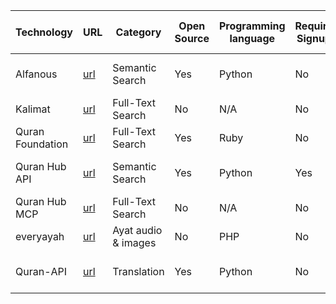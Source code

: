 
| Technology       | URL                                                                         | Category            | Open Source | Programming language | Require Signup | API/UI/MCP/SDK | production-ready/NOT | Documentation | Platform | Star count | Creation date | Last update date | Contributors count |
| ---------------- | --------------------------------------------------------------------------- | ------------------- | ----------- | -------------------- | -------------- | -------------- | -------------------- | ------------- | -------- | ---------- | ------------- | ---------------- | ------------------ |
| Alfanous         | [url](https://github.com/Alfanous-team/alfanous)                            | Semantic Search     | Yes         | Python               | No             | API, UI, SDK   | yes                  | Very good     | Web      | 271        | May 6, 2020   | Nov 30, 2021     | 1                  |
| Kalimat          | [url](https://www.kalimat.dev/)                                             | Full-Text Search    | No          | N/A                  | No             | API, UI        | yes                  | Very minimal  | Web      | N/A        | N/A           | N/A              | N/A                |
| Quran Foundation | [url](https://api-docs.quran.foundation/docs/content_apis_versioned/search) | Full-Text Search    | Yes         | Ruby                 | No             | API, UI        | yes                  | Very good     | Web      | 1049       | Jun 15, 2014  | Oct 7, 2025      | 20                 |
| Quran Hub API    | [url](https://github.com/misraj-ai/quranhub)                                | Semantic Search     | Yes         | Python               | Yes            | API            | not tested           | Good          | Web      | 34         | Sep 16, 2025  | Sep 30, 2025     | 1                  |
| Quran Hub MCP    | [url](https://qurani.ai/en/docs/mcp)                                        | Full-Text Search    | No          | N/A                  | No             | MCP            | not tested           | Good          | AI Agent | N/A        | N/A           | N/A              | N/A                |
| everyayah        | [url](https://www.everyayah.com/)                                           | Ayat audio & images | No          | PHP                  | No             | API            | yes                  | None          | Web      | N/A        | N/A           | N/A              | N/A                |
| Quran-API        | [url](https://quranapi.pages.dev/)                                          | Translation         | Yes         | Python               | No             | API            | Yes                  | Good          | Web      | 74         | Aug 6, 2023   | Oct 13, 2025     |                    |
